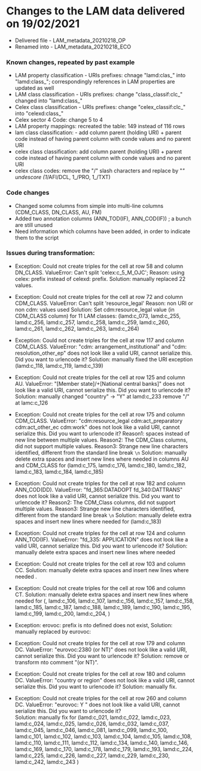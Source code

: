 # Changes to the LAM data delivered on 19/02/2021
* Delivered file - LAM_metadata_20210218_OP
* Renamed into - LAM_metadata_20210218_ECO

### Known changes, repeated by past example

* LAM property classification - URIs prefixes: chnage "lamd:clas_" into "lamd:class_"; correspondingly references in LAM properties are updated as well
* LAM class classification - URIs prefixes: change "class_classif:clc_" changed into "lamd:class_"
* Celex class classification - URIs prefixes: change "celex_classif:clc_" into "celexd:class_"
* Celex sector 4 Code: change 5 to 4
* LAM property mappings: recreated the table: 149 instead of 116 rows
* lam class classification:  - add column parent (holding URI) + parent code instead of having parent column with conde values and no parent URI
* celex class classification: add column parent (holding URI) + parent code instead of having parent column with conde values and no parent URI
* celex class codes: remove the "/" slash characters and replace by "_" undescore (1_/AFI/DCL, 1_/PRO, 1_/TXT)

### Code changes

* Changed some columns from simple into multi-line columns (CDM_CLASS, DN_CLASS, AU, FM)
* Added two annotation columns (ANN_TOD(IF), ANN_COD(IF)) ; a bunch are still unused
* Need information which columns have been added, in order to indicate them to the script 

### Issues during transformation:
* Exception: Could not create triples for the cell at row 58 and column DN_CLASS. ValueError: Can't split 'celex:c_5_M_OJC'; 
  Reason: using celex: prefix instead of celexd: prefix. 
  Solution: manually replaced 22 values.

* Exception: Could not create triples for the cell at row 72 and column CDM_CLASS. ValueError: Can't split 'resource_legal'
 Reason: non URI or non cdm: values used 
 Solution: Set cdm:resource_legal value (in CDM_CLASS column) for 11 LAM classes: (lamd:c_073, lamd:c_255, lamd:c_256, lamd:c_257, lamd:c_258, lamd:c_259, lamd:c_260, lamd:c_261, lamd:c_262, lamd:c_263, lamd:c_264)

* Exception: Could not create triples for the cell at row 117 and column CDM_CLASS. ValueError: "cdm: arrangement_institutional" and "cdm: resolution_other_ep" does not look like a valid URI, cannot serialize this. Did you want to urlencode it?
 Solution: manually fixed the URI exception (lamd:c_118, lamd:c_119, lamd:c_139)

* Exception: Could not create triples for the cell at row 125 and column AU. ValueError: "[Member state]/+[National central banks]" does not look like a valid URI, cannot serialize this. Did you want to urlencode it?
 Solution: manually changed
  "country" -> "Y" at lamd:c_233
  remove "/" at lamc:c_126
  
* Exception: Could not create triples for the cell at row 175 and column CDM_CLASS. ValueError: "cdm:resource_legal cdm:act_preparatory cdm:act_other_ec cdm:work" does not look like a valid URI, cannot serialize this. Did you want to urlencode it?
  Reason1: spaces instead of new line between multiple values.
  Reason2: The CDM_Class columns, did not support multiple values.
  Reason3: Strange new line characters identified, different from the standard line break `\n`
  Solution: manually delete extra spaces and insert new lines where needed in columns AU and CDM_CLASS for (lamd:c_175, lamd:c_176, lamd:c_180, lamd:c_182, lamd:c_183, lamd:c_184, lamd:c_185)
  
  
* Exception: Could not create triples for the cell at row 182 and column ANN_COD(DD).  ValueError: "fd_365:DATADOPT fd_340:DATTRANS" does not look like a valid URI, cannot serialize this. Did you want to urlencode it?
  Reason2: The CDM_Class columns, did not support multiple values.
  Reason3: Strange new line characters identified, different from the standard line break `\n`
  Solution: manually delete extra spaces and insert new lines where needed for (lamd:c_183)
  
* Exception: Could not create triples for the cell at row 124 and column ANN_TOD(IF). ValueError: "fd_335: APPLICATION" does not look like a valid URI, cannot serialize this. Did you want to urlencode it?
  Solution: manually delete extra spaces and insert new lines where needed
  
* Exception: Could not create triples for the cell at row 103 and column CC.
  Solution: manually delete extra spaces and insert new lines where needed .
  
* Exception: Could not create triples for the cell at row 106 and column CT. 
  Solution: manually delete extra spaces and insert new lines where needed for (, lamd:c_106, lamd:c_107, lamd:c_156, lamd:c_157, lamd:c_158, lamd:c_185, lamd:c_187, lamd:c_188, lamd:c_189, lamd:c_190, lamd:c_195, lamd:c_199, lamd:c_200, lamd:c_204, ) 
  
* Exception:  erovoc: prefix is nto defined does not exist, 
  Solution: manually replaced by eurovoc:

* Exception: Could not create triples for the cell at row 179 and column DC. ValueError: "eurovoc:2380 (or NT)" does not look like a valid URI, cannot serialize this. Did you want to urlencode it?
  Solution: remove or transform nto comment "(or NT)".
  
* Exception: Could not create triples for the cell at row 180 and column DC. ValueError: "country or region" does not look like a valid URI, cannot serialize this. Did you want to urlencode it? 
  Solution: manually fix.
  
* Exception: Could not create triples for the cell at row 260 and column DC. ValueError: "eurovoc: Y " does not look like a valid URI, cannot serialize this. Did you want to urlencode it?  
  Solution: manually fix for (lamd:c_021, lamd:c_022, lamd:c_023, lamd:c_024, lamd:c_025, lamd:c_026, lamd:c_032, lamd:c_037, lamd:c_045, lamd:c_046, lamd:c_081, lamd:c_099, lamd:c_100, lamd:c_101, lamd:c_102, lamd:c_103, lamd:c_104, lamd:c_105, lamd:c_108, lamd:c_110, lamd:c_111, lamd:c_112, lamd:c_134, lamd:c_140, lamd:c_146, lamd:c_169, lamd:c_170, lamd:c_178, lamd:c_179, lamd:c_193, lamd:c_224, lamd:c_225, lamd:c_226, lamd:c_227, lamd:c_229, lamd:c_230, lamd:c_242, lamd:c_243 )
